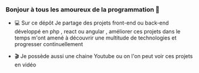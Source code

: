 ### Bonjour à tous les amoureux de la programmation 👋


- :computer: Sur ce dépôt Je partage des projets front-end ou back-end développé en php , react ou angular , améliorer ces projets dans le temps m'ont amené à découvrir une multitude de technologies et progresser continuellement

- :clapper: Je possède aussi une chaine Youtube ou on l'on peut voir ces projets en vidéo



